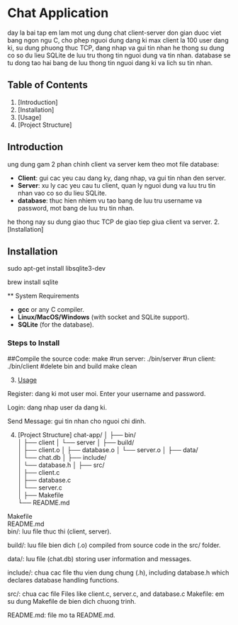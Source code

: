 # Chat Application 

day la bai tap em lam mot ung dung chat client-server don gian duoc viet bang ngon ngu C, cho phep nguoi dung dang ki max client la 100 user dang ki, su dung phuong thuc TCP, dang nhap va gui tin nhan he thong su dung co so du lieu SQLite de luu tru thong tin nguoi dung va tin nhan. database se tu dong tao hai bang de luu thong tin nguoi dang ki va lich su tin nhan.
## Table of Contents

1. [Introduction]
2. [Installation]
3. [Usage]
4. [Project Structure]


## Introduction

ung dung gam 2 phan chinh client va server kem theo mot file database:
- **Client**: gui cac yeu cau dang ky, dang nhap, va gui tin nhan den server.
- **Server**: xu ly cac yeu cau tu client, quan ly nguoi dung va luu tru tin nhan vao co so du lieu SQLite.
- **database**: thuc hien nhiem vu tao bang de luu tru username va password, mot bang de luu tru tin nhan.

he thong nay su dung giao thuc TCP de giao tiep giua client va server.
2. [Installation]
## Installation

sudo apt-get install libsqlite3-dev

brew install sqlite

** System Requirements

- **gcc** or any C compiler.
- **Linux/MacOS/Windows** (with socket and SQLite support).
- **SQLite** (for the database).

### Steps to Install


##Compile the source code:
 make
#run server:
./bin/server
#run client:
./bin/client
#delete bin and build
 make clean


3. [Usage](#usage)

 Register: dang ki mot user moi. Enter your username and password.

 Login: dang nhap user da dang ki.

 Send Message: gui tin nhan cho nguoi chi dinh.

4. [Project Structure]
chat-app/
│
├── bin/               
│   ├── client
│   └── server
│
├── build/             
│   ├── client.o
│   ├── database.o
│   └── server.o
│
├── data/             
│   └── chat.db
│
├── include/          
│   └── database.h
│
├── src/               
│   ├── client.c       
│   ├── database.c     
│   └── server.c      
│
├── Makefile           
└── README.md          

Makefile           
README.md          
bin/: luu file thuc thi (client, server).

build/: luu file bien dich (.o) compiled from source code in the src/ folder.

data/: luu file (chat.db) storing user information and messages.

include/: chua cac file thu vien dung chung (.h), including database.h which declares database handling functions.

src/:   chua cac file Files like client.c, server.c, and database.c 
Makefile: em su dung Makefile de bien dich chuong trinh.

README.md: file mo ta README.md.
